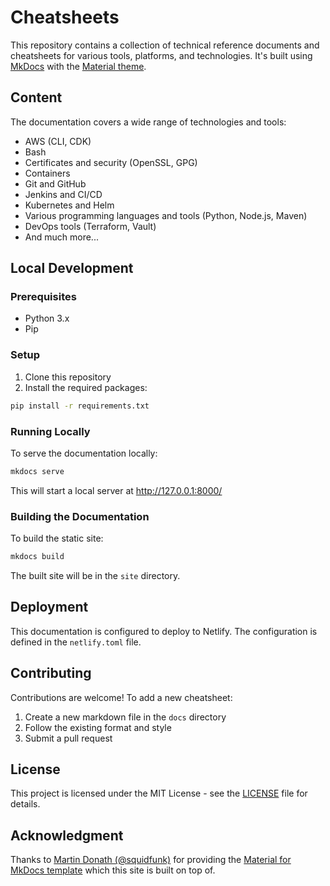 # Cheatsheets

This repository contains a collection of technical reference documents and cheatsheets for various tools, platforms, and technologies. It's built using [MkDocs](https://www.mkdocs.org/) with the [Material theme](https://squidfunk.github.io/mkdocs-material/).

## Content

The documentation covers a wide range of technologies and tools:

- AWS (CLI, CDK)
- Bash
- Certificates and security (OpenSSL, GPG)
- Containers
- Git and GitHub
- Jenkins and CI/CD
- Kubernetes and Helm
- Various programming languages and tools (Python, Node.js, Maven)
- DevOps tools (Terraform, Vault)
- And much more...

## Local Development

### Prerequisites

- Python 3.x
- Pip

### Setup

1. Clone this repository
2. Install the required packages:

```bash
pip install -r requirements.txt
```

### Running Locally

To serve the documentation locally:

```bash
mkdocs serve
```

This will start a local server at http://127.0.0.1:8000/

### Building the Documentation

To build the static site:

```bash
mkdocs build
```

The built site will be in the `site` directory.

## Deployment

This documentation is configured to deploy to Netlify. The configuration is defined in the `netlify.toml` file.

## Contributing

Contributions are welcome! To add a new cheatsheet:

1. Create a new markdown file in the `docs` directory
2. Follow the existing format and style
3. Submit a pull request

## License

This project is licensed under the MIT License - see the [LICENSE](LICENSE) file for details.

## Acknowledgment

Thanks to [Martin Donath (@squidfunk)](https://github.com/squidfunk) for providing the [Material for MkDocs template](https://squidfunk.github.io/mkdocs-material/) which this site is built on top of.
